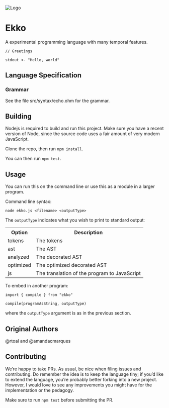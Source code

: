 ![Logo](https://raw.githubusercontent.com/rtoal/ekko/main/docs/logo.png)

# Ekko

A experimental programming language with many temporal features.

```
// Greetings

stdout <- "Hello, world"
```

## Language Specification

### Grammar

See the file src/syntax/echo.ohm for the grammar.

## Building

Nodejs is required to build and run this project. Make sure you have a recent version of Node, since the source code uses a fair amount of very modern JavaScript.

Clone the repo, then run `npm install`.

You can then run `npm test`.

## Usage

You can run this on the command line or use this as a module in a larger program.

Command line syntax:

```
node ekko.js <filename> <outputType>
```

The `outputType` indicates what you wish to print to standard output:

<table>
<tr><th>Option</th><th>Description</th></tr>
<tr><td>tokens</td><td>The tokens</td></tr>
<tr><td>ast</td><td>The AST</td></tr>
<tr><td>analyzed</td><td>The decorated AST</td></tr>
<tr><td>optimized</td><td>The optimized decorated AST</td></tr>
<tr><td>js</td><td>The translation of the program to JavaScript</td></tr>
</table>

To embed in another program:

```
import { compile } from "ekko"

compile(programAsString, outputType)
```

where the `outputType` argument is as in the previous section.

## Original Authors

@rtoal and @amandacmarques

## Contributing

We’re happy to take PRs. As usual, be nice when filing issues and contributing. Do remember the idea is to keep the language tiny; if you’d like to extend the language, you’re probably better forking into a new project. However, I would love to see any improvements you might have for the implementation or the pedagogy.

Make sure to run `npm test` before submitting the PR.
